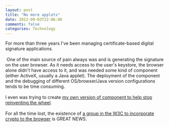 ```yaml
---
layout: post
title: "No more applets"
date: 2012-09-03T22:06:06
comments: false
categories: Technology
---
```


For more than three years I've been managing certificate-based digital signature applications.
<br /><br />
&nbsp;One of the main source of pain always was and is generating the signature on the user browser. As it needs access to the user's keystore, the browser alone didn't have access to it, and was needed some kind of component (either ActiveX, usually a Java applet). The deployment of the component and the debugging of different OS/browser/Java version configurations tends to be time consuming.
<br /><br />
I even was trying to create <a href="https://github.com/crypteasy/crypteasy-applet">my own version of component to help stop reinventing the wheel</a>.
<br /><br />
For all the time lost, the existence of <a href="http://www.w3.org/2012/webcrypto/">a group in the W3C to incorporate crypto to the browser</a> is GREAT NEWS.
